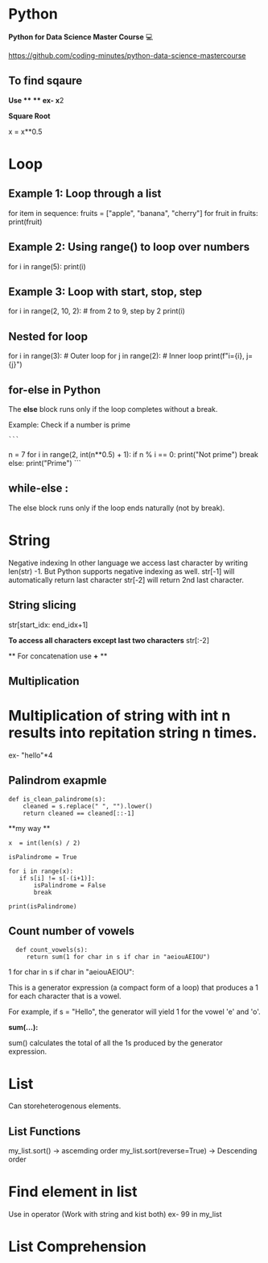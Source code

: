 # Python

**Python for Data Science Master Course** 💻

https://github.com/coding-minutes/python-data-science-mastercourse

## To find sqaure
**Use ** **
 ex- x**2

**Square Root**

 x = x**0.5


 # Loop

 ## Example 1: Loop through a list
 for item in sequence:
  fruits = ["apple", "banana", "cherry"]
for fruit in fruits:
    print(fruit)

 ## Example 2: Using range() to loop over numbers
 for i in range(5):
    print(i)
## Example 3: Loop with start, stop, step
for i in range(2, 10, 2):  # from 2 to 9, step by 2
    print(i)
## Nested for loop
for i in range(3):         # Outer loop
    for j in range(2):     # Inner loop
        print(f"i={i}, j={j}")

## for-else in Python
The **else** block runs only if the loop completes without a break.

Example: Check if a number is prime

    ```
n = 7
for i in range(2, int(n**0.5) + 1):
    if n % i == 0:
        print("Not prime")
        break
else:
    print("Prime")
    ```

## while-else :
The else block runs only if the loop ends naturally (not by break).

# String

Negative indexing
In other language we access last character by writing len(str) -1. But Python supports negative indexing as well.
str[-1] will automatically return last character
str[-2] will return 2nd last character.

## String slicing
str[start_idx: end_idx+1]

**To access all characters except last two characters**
str[:-2]

** For concatenation use **+** **

## Multiplication

# Multiplication of string with int n results into repitation string n times.
ex- "hello"*4

## Palindrom exapmle
```
def is_clean_palindrome(s):
    cleaned = s.replace(" ", "").lower()
    return cleaned == cleaned[::-1]
```

**my way **
```
x  = int(len(s) / 2)

isPalindrome = True

for i in range(x):
   if s[i] != s[-(i+1)]:
       isPalindrome = False
       break
   
print(isPalindrome)
```
## Count number of vowels
  
  ```
    def count_vowels(s):
       return sum(1 for char in s if char in "aeiouAEIOU")
  ```
1 for char in s if char in "aeiouAEIOU":

This is a generator expression (a compact form of a loop) that produces a 1 for each character that is a vowel.

For example, if s = "Hello", the generator will yield 1 for the vowel 'e' and 'o'.

**sum(...):**

sum() calculates the total of all the 1s produced by the generator expression.

# List
Can storeheterogenous elements.
## List Functions
my_list.sort() -> ascemding order
my_list.sort(reverse=True) -> Descending order

# Find element in list
Use in operator (Work with string and kist both)
ex- 99 in my_list

# List Comprehension





